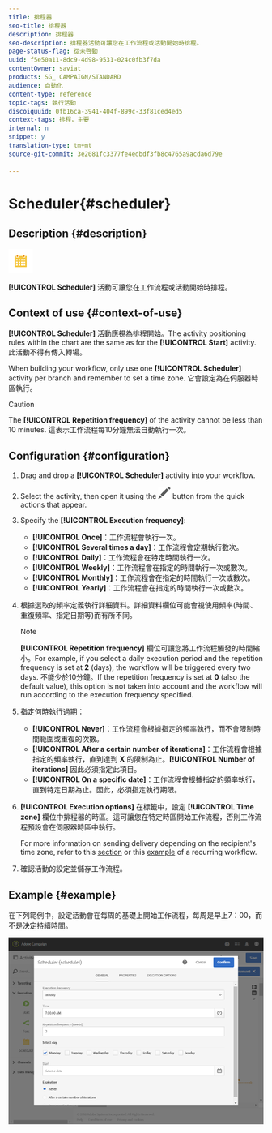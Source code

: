 ```yaml
---
title: 排程器
seo-title: 排程器
description: 排程器
seo-description: 排程器活動可讓您在工作流程或活動開始時排程。
page-status-flag: 從未啓動
uuid: f5e50a11-8dc9-4d98-9531-024c0fb3f7da
contentOwner: saviat
products: SG_ CAMPAIGN/STANDARD
audience: 自動化
content-type: reference
topic-tags: 執行活動
discoiquuid: 0fb16ca-3941-404f-899c-33f81ced4ed5
context-tags: 排程，主要
internal: n
snippet: y
translation-type: tm+mt
source-git-commit: 3e2081fc3377fe4edbdf3fb8c4765a9acda6d79e

---
```



# Scheduler{#scheduler}

## Description {#description}

![](assets/scheduler.png)

**[!UICONTROL Scheduler]** 活動可讓您在工作流程或活動開始時排程。

## Context of use {#context-of-use}

**[!UICONTROL Scheduler]** 活動應視為排程開始。The activity positioning rules within the chart are the same as for the **[!UICONTROL Start]** activity. 此活動不得有傳入轉場。

When building your workflow, only use one **[!UICONTROL Scheduler]** activity per branch and remember to set a time zone. 它會設定為在伺服器時區執行。

>[!CAUTION]
>
>The **[!UICONTROL Repetition frequency]** of the activity cannot be less than 10 minutes. 這表示工作流程每10分鐘無法自動執行一次。

## Configuration {#configuration}

1. Drag and drop a **[!UICONTROL Scheduler]** activity into your workflow.
1. Select the activity, then open it using the ![](assets/edit_darkgrey-24px.png) button from the quick actions that appear.
1. Specify the **[!UICONTROL Execution frequency]**:

   * **[!UICONTROL Once]**：工作流程會執行一次。
   * **[!UICONTROL Several times a day]**：工作流程會定期執行數次。
   * **[!UICONTROL Daily]**：工作流程會在特定時間執行一次。
   * **[!UICONTROL Weekly]**：工作流程會在指定的時間執行一次或數次。
   * **[!UICONTROL Monthly]**：工作流程會在指定的時間執行一次或數次。
   * **[!UICONTROL Yearly]**：工作流程會在指定的時間執行一次或數次。

1. 根據選取的頻率定義執行詳細資料。詳細資料欄位可能會視使用頻率(時間、重復頻率、指定日期等)而有所不同。

   >[!NOTE]
   >
   >**[!UICONTROL Repetition frequency]** 欄位可讓您將工作流程觸發的時間縮小。For example, if you select a daily execution period and the repetition frequency is set at **2** (days), the workflow will be triggered every two days. 不能少於10分鐘。If the repetition frequency is set at **0** (also the default value), this option is not taken into account and the workflow will run according to the execution frequency specified.

1. 指定何時執行過期：

   * **[!UICONTROL Never]**：工作流程會根據指定的頻率執行，而不會限制時間範圍或重復的次數。
   * **[!UICONTROL After a certain number of iterations]**：工作流程會根據指定的頻率執行，直到達到 **X** 的限制為止。**[!UICONTROL Number of iterations]** 因此必須指定此項目。
   * **[!UICONTROL On a specific date]**：工作流程會根據指定的頻率執行，直到特定日期為止。因此，必須指定執行期限。

1. **[!UICONTROL Execution options]** 在標籤中，設定 **[!UICONTROL Time zone]** 欄位中排程器的時區。這可讓您在特定時區開始工作流程，否則工作流程預設會在伺服器時區中執行。

   For more information on sending delivery depending on the recipient's time zone, refer to this [section](../../sending/using/sending-messages-at-the-recipient-s-time-zone.md) or this [example](../../automating/using/push-notification-delivery.md#sending-a-recurring-push-notification-with-a-workflow) of a recurring workflow.

1. 確認活動的設定並儲存工作流程。

## Example {#example}

在下列範例中，設定活動會在每周的基礎上開始工作流程，每周是早上7：00，而不是決定持續時間。

![](assets/wkf_scheduler_example.png)

